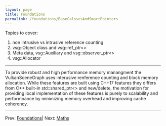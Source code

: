 ```yaml
---
layout: page
title: Foundations
permalink: /foundations/BaseCalssesAndSmartPointers
---
```


Topics to cover:

1. non intrusive vs intrusive reference counting
1. vsg::Object class and vsg::ref_ptr<>
1. Meta data, vsg::Auxiliary and vsg::observer_ptr<>
1. vsg::Allocator

--- 

To provide robust and high performance memory manangment the VulkanSceneGraph uses interusive renference counting and block memory allocation. While these features are built using C++17 features they differs from C++ built-in std::shared_ptr<> and new/delete, the motivation for providing local implementation of these features is purely to scalability and performnance by minimizing memory overhead and improving cache coherency.

---

Prev: [Foundations](index.md)| Next: [Maths](Maths.md)

